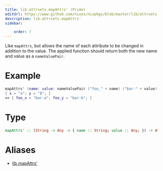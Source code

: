```yaml
---
title: lib.attrsets.mapAttrs' (Prime)
editUrl: https://www.github.com/nixos/nixpkgs/blob/master/lib/attrsets.nix#L652C5
description: lib.attrsets.mapAttrs'
sidebar:

    order: 7
---
```


Like `mapAttrs`, but allows the name of each attribute to be
changed in addition to the value.  The applied function should
return both the new name and value as a `nameValuePair`.

# Example

```nix
mapAttrs' (name: value: nameValuePair ("foo_" + name) ("bar-" + value))
{ x = "a"; y = "b"; }
=> { foo_x = "bar-a"; foo_y = "bar-b"; }
```

# Type

```haskell
mapAttrs' :: (String -> Any -> { name :: String; value :: Any; }) -> AttrSet -> AttrSet
```


# Aliases

- [lib.mapAttrs'](/nix-doc-comments/reference/lib/lib-mapAttrs' (Prime))


